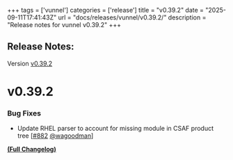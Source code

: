 +++
tags = ['vunnel']
categories = ['release']
title = "v0.39.2"
date = "2025-09-11T17:41:43Z"
url = "docs/releases/vunnel/v0.39.2/"
description = "Release notes for vunnel v0.39.2"
+++

## Release Notes:
Version [v0.39.2](https://github.com/anchore/vunnel/releases/tag/v0.39.2)

# v0.39.2

### Bug Fixes

- Update RHEL parser to account for missing module in CSAF product tree [[#882](https://github.com/anchore/vunnel/pull/882) [@wagoodman](https://github.com/wagoodman)]

**[(Full Changelog)](https://github.com/anchore/vunnel/compare/v0.39.1...v0.39.2)**
